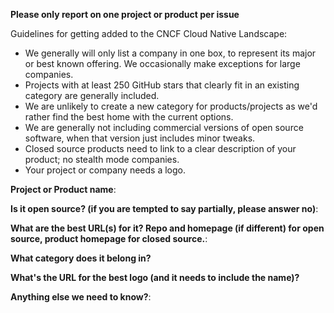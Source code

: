 **Please only report on one project or product per issue**

Guidelines for getting added to the CNCF Cloud Native Landscape:

* We generally will only list a company in one box, to represent its major or best known offering. We occasionally make exceptions for large companies.
* Projects with at least 250 GitHub stars that clearly fit in an existing category are generally included.
* We are unlikely to create a new category for products/projects as we'd rather find the best home with the current options.
* We are generally not including commercial versions of open source software, when that version just includes minor tweaks.
* Closed source products need to link to a clear description of your product; no stealth mode companies.
* Your project or company needs a logo.

**Project or Product name**:

**Is it open source? (if you are tempted to say partially, please answer no)**:

**What are the best URL(s) for it? Repo and homepage (if different) for open source, product homepage for closed source.**:

**What category does it belong in?**

**What's the URL for the best logo (and it needs to include the name)?**

**Anything else we need to know?**:
